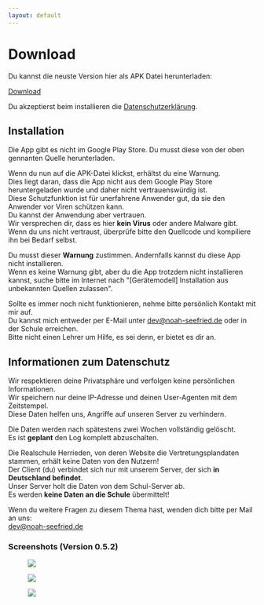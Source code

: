 ```yaml
---
layout: default
---
```

# [](#header-1)Download

Du kannst die neuste Version hier als APK Datei herunterladen:

[Download](https://github.com/RSHerrieden/AndroidApp/releases/download/0.5.2/de.seefried.rsh_v0.5.2.apk)

Du akzeptierst beim installieren die [Datenschutzerklärung](https://github.com/RSHerrieden/AndroidApp/blob/master/docs/PrivacyPolicyDE).

## [](#header-2)Installation

Die App gibt es nicht im Google Play Store. Du musst diese von der oben gennanten Quelle herunterladen.

Wenn du nun auf die APK-Datei klickst, erhältst du eine Warnung. <br>
Dies liegt daran, dass die App nicht aus dem Google Play Store heruntergeladen wurde und daher nicht vertrauenswürdig ist. <br>
Diese Schutzfunktion ist für unerfahrene Anwender gut, da sie den Anwender vor Viren schützen kann. <br>
Du kannst der Anwendung aber vertrauen. <br>
Wir versprechen dir, dass es hier **kein Virus** oder andere Malware gibt. <br>
Wenn du uns nicht vertraust, überprüfe bitte den Quellcode und kompiliere ihn bei Bedarf selbst. <br>

Du musst dieser **Warnung** zustimmen. Andernfalls kannst du diese App nicht installieren. <br>
Wenn es keine Warnung gibt, aber du die App trotzdem nicht installieren kannst, suche bitte im Internet nach "[Gerätemodell] Installation aus unbekannten Quellen zulassen". <br>

Sollte es immer noch nicht funktionieren, nehme bitte persönlich Kontakt mit mir auf. <br>
Du kannst mich entweder per E-Mail unter <a href="mailto:dev@noah-seefried.de?Subject=Probleme%20bei%20Installation" target="_top">dev@noah-seefried.de</a> oder in der Schule erreichen. <br>
Bitte nicht einen Lehrer um Hilfe, es sei denn, er bietet es dir an. <br>

## [](#header-3)Informationen zum Datenschutz

Wir respektieren deine Privatsphäre und verfolgen keine persönlichen Informationen. <br>
Wir speichern nur deine IP-Adresse und deinen User-Agenten mit dem Zeitstempel. <br>
Diese Daten helfen uns, Angriffe auf unseren Server zu verhindern. <br>

Die Daten werden nach spätestens zwei Wochen vollständig gelöscht. <br>
Es ist **geplant** den Log komplett abzuschalten. <br>

Die Realschule Herrieden, von deren Website die Vertretungsplandaten stammen, erhält keine Daten von den Nutzern! <br>
Der Client (du) verbindet sich nur mit unserem Server, der sich **in Deutschland befindet**. <br>
Unser Server holt die Daten von dem Schul-Server ab. <br>
Es werden **keine Daten an die Schule** übermittelt! <br>


Wenn du weitere Fragen zu diesem Thema hast, wenden dich bitte per Mail an uns: <br>
<a href="mailto:dev@noah-seefried.de?Subject=Fragen%20zum%20Datenschutz" target="_top">dev@noah-seefried.de</a>



### Screenshots (Version 0.5.2)
<div>
<figure><img src="https://rsh.noah-seefried.de/info/screenshots/Screenshot_1.png" /></figure>
<figure><img src="https://rsh.noah-seefried.de/info/screenshots/Screenshot_2.png" /></figure>
<figure><img src="https://rsh.noah-seefried.de/info/screenshots/Screenshot_3.png" /></figure>
